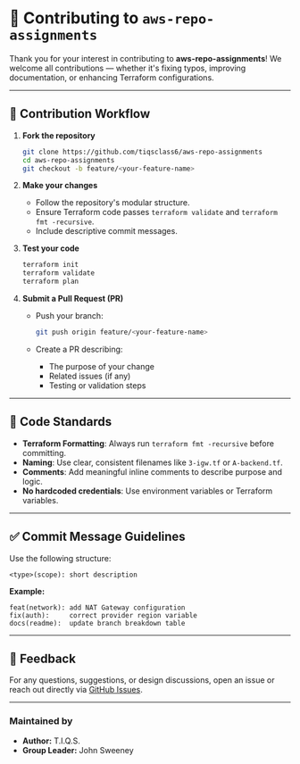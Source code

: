 # 🤝 Contributing to `aws-repo-assignments`

Thank you for your interest in contributing to **aws-repo-assignments**!  We welcome all contributions — whether it's fixing typos, improving documentation, or enhancing Terraform configurations.

---

## 🧭 Contribution Workflow

1. **Fork the repository**

   ```bash
   git clone https://github.com/tiqsclass6/aws-repo-assignments
   cd aws-repo-assignments
   git checkout -b feature/<your-feature-name>
   ```

2. **Make your changes**
   - Follow the repository's modular structure.
   - Ensure Terraform code passes `terraform validate` and `terraform fmt -recursive`.
   - Include descriptive commit messages.

3. **Test your code**

   ```bash
   terraform init
   terraform validate
   terraform plan
   ```

4. **Submit a Pull Request (PR)**
   - Push your branch:

     ```bash
     git push origin feature/<your-feature-name>
     ```

   - Create a PR describing:
     - The purpose of your change
     - Related issues (if any)
     - Testing or validation steps

---

## 🧹 Code Standards

- **Terraform Formatting**: Always run `terraform fmt -recursive` before committing.
- **Naming**: Use clear, consistent filenames like `3-igw.tf` or `A-backend.tf`.
- **Comments**: Add meaningful inline comments to describe purpose and logic.
- **No hardcoded credentials**: Use environment variables or Terraform variables.

---

## ✅ Commit Message Guidelines

Use the following structure:

```plaintext
<type>(scope): short description
```

**Example:**

```plaintext
feat(network): add NAT Gateway configuration
fix(auth):     correct provider region variable
docs(readme):  update branch breakdown table
```

---

## 💬 Feedback

For any questions, suggestions, or design discussions, open an issue or reach out directly via [GitHub Issues](https://github.com/tiqsclass6/aws-repo-assignments/issues).

---

### Maintained by

- **Author:** T.I.Q.S.
- **Group Leader:** John Sweeney
